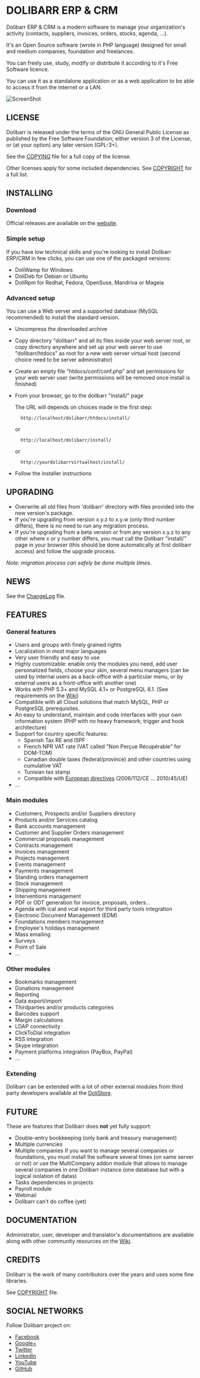 # DOLIBARR ERP & CRM

Dolibarr ERP & CRM is a modern software to manage your organization's activity (contacts, suppliers, invoices, orders, stocks, agenda, ...).

It's an Open Source software (wrote in PHP language) designed for small and medium companies, foundation and freelances.

You can freely use, study, modify or distribute it according to it's Free Software licence.

You can use it as a standalone application or as a web application to be able to access it from the Internet or a LAN.

![ScreenShot](http://www.dolibarr.org/images/dolibarr_screenshot1_640x400.png)

## LICENSE

Dolibarr is released under the terms of the GNU General Public License as published by the Free Software Foundation; either version 3 of the License, or (at your option) any later version (GPL-3+).

See the [COPYING](COPYING) file for a full copy of the license.

Other licenses apply for some included dependencies. See [COPYRIGHT](COPYRIGHT) for a full list.

## INSTALLING

### Download

Official releases are available on the [website](http://www.dolibarr.org/downloads).

### Simple setup

If you have low technical skills and you're looking to install Dolibarr ERP/CRM in few clicks, you can use one of the packaged versions:

- DoliWamp for Windows
- DoliDeb for Debian or Ubuntu
- DoliRpm for Redhat, Fedora, OpenSuse, Mandriva or Mageia

### Advanced setup

You can use a Web server and a supported database (MySQL recommended) to install the standard version.

- Uncompress the downloaded archive
- Copy directory "dolibarr" and all its files inside your web server root, or copy directory anywhere and set up your web server to use "dolibarr/htdocs" as root for a new web server virtual host (second choice need to be server administrator)
- Create an empty file "htdocs/conf/conf.php" and set permissions for your web server user (write permissions will be removed once install is finished)
- From your browser, go to the dolibarr "install/" page

    The URL will depends on choices made in the first step:

        http://localhost/dolibarr/htdocs/install/
        
    or
    
        http://localhost/dolibarr/install/
        
    or
    
    	http://yourdolibarrvirtualhost/install/
   
- Follow the installer instructions

## UPGRADING

- Overwrite all old files from 'dolibarr' directory with files provided into the new version's package.
- If you're upgrading from version x.y.z to x.y.w (only third number differs), there is no need to run any migration process.
- If you're upgrading from a beta version or from any version x.y.z to any other where x or y number differs, you must call the Dolibarr "install/" page in your browser (this should be done automatically at first dolibarr access) and follow the upgrade process.

*Note: migration process can safely be done multiple times.*

## NEWS

See the [ChangeLog](ChangeLog) file.

## FEATURES

### General features
- Users and groups with finely grained rights
- Localization in most major languages
- Very user friendly and easy to use
- Highly customizable: enable only the modules you need, add user personalized fields, choose your skin, several menu managers (can be used by internal users as a back-office with a particular menu, or by external users as a front-office with another one)
- Works with PHP 5.3+ and MySQL 4.1+ or PostgreSQL 8.1. (See requirements on the [Wiki](http://wiki.dolibarr.org/index.php/Prerequisite))
- Compatible with all Cloud solutions that match MySQL, PHP or PostgreSQL prerequisites.
- An easy to understand, maintain and code interfaces with your own information system (PHP with no heavy framework; trigger and hook architecture)
- Support for country specific features:
    - Spanish Tax RE and ISPF
    - French NPR VAT rate (VAT called "Non Perçue Récupérable" for DOM-TOM)
    - Canadian double taxes (federal/province) and other countries using cumulative VAT
    - Tunisian tax stamp
    - Compatible with [European directives](http://europa.eu/legislation_summaries/taxation/l31057_en.htm) (2006/112/CE ... 2010/45/UE)
-    ...

### Main modules

- Customers, Prospects and/or Suppliers directory
- Products and/or Services catalog
- Bank accounts management
- Customer and Supplier Orders management
- Commercial proposals management
- Contracts management
- Invoices management
- Projects management
- Events management
- Payments management
- Standing orders management
- Stock management
- Shipping management
- Interventions management
- PDF or ODT generation for invoice, proposals, orders...
- Agenda with ical and vcal export for third party tools integration
- Electronic Document Management (EDM)
- Foundations members management
- Employee's holidays management
- Mass emailing
- Surveys
- Point of Sale
- …

### Other modules

- Bookmarks management
- Donations management
- Reporting
- Data export/import
- Thirdparties and/or products categories
- Barcodes support
- Margin calculations
- LDAP connectivity
- ClickToDial integration
- RSS integration
- Skype integration
- Payment platforms integration (PayBox, PayPal)
- …

### Extending

Dolibarr can be extended with a lot of other external modules from third party developers available at the [DoliStore](http://www.dolistore.com).

## FUTURE

These are features that Dolibarr does **not** yet fully support:

- Double-entry bookkeeping (only bank and treasury management)
- Multiple currencies
- Multiple companies
    If you want to manage several companies or foundations, you must install the software several times (on same server or not) or use the MultiCompany addon module that allows to manage several companies in one Dolibarr instance (one database but with a logical isolation of datas)
- Tasks dependencies in projects
- Payroll module
- Webmail
- Dolibarr can't do coffee (yet)

## DOCUMENTATION

Administrator, user, developer and translator's documentations are available along with other community resources on the [Wiki](http://wiki.dolibarr.org).

## CREDITS

Dolibarr is the work of many contributors over the years and uses some fine libraries.

See [COPYRIGHT](COPYRIGHT) file.

## SOCIAL NETWORKS

Follow Dolibarr project on:

- [Facebook](https://www.facebook.com/dolibarr)
- [Google+](https://plus.google.com/+DolibarrOrg)
- [Twitter](http://www.twitter.com/dolibarr)
- [LinkedIn](http://https//www.linkedin.com/groups/Dolibarr-ERP-CRM-2743052?gid=2743052)
- [YouTube](https://www.youtube.com/user/DolibarrERPCRM)
- [GitHub](https://github.com/Dolibarr/dolibarr)

